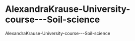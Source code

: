 # AlexandraKrause-University-course---Soil-science
AlexandraKrause-University-course---Soil-science
